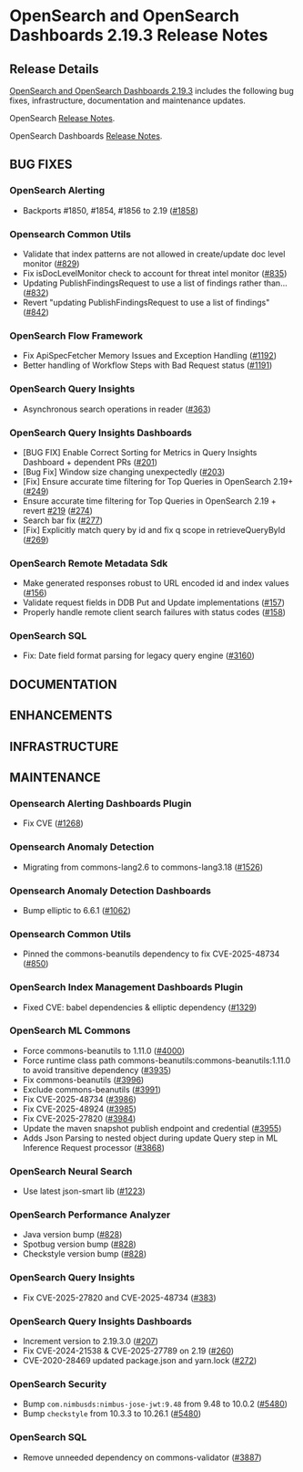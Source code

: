 # OpenSearch and OpenSearch Dashboards 2.19.3 Release Notes

## Release Details

[OpenSearch and OpenSearch Dashboards 2.19.3](https://opensearch.org/versions/opensearch-2-19-3.html) includes the following bug fixes, infrastructure, documentation and maintenance updates.

OpenSearch [Release Notes](https://github.com/opensearch-project/OpenSearch/blob/2.19/release-notes/opensearch.release-notes-2.19.3.md).

OpenSearch Dashboards [Release Notes](https://github.com/opensearch-project/OpenSearch-Dashboards/blob/2.19/release-notes/opensearch-dashboards.release-notes-2.19.3.md).


## BUG FIXES


### OpenSearch Alerting


* Backports #1850, #1854, #1856 to 2.19 ([#1858](https://github.com/opensearch-project/common-utils/pull/1858))


### Opensearch Common Utils


* Validate that index patterns are not allowed in create/update doc level monitor ([#829](https://github.com/opensearch-project/common-utils/pull/829))
* Fix isDocLevelMonitor check to account for threat intel monitor ([#835](https://github.com/opensearch-project/common-utils/pull/835))
* Updating PublishFindingsRequest to use a list of findings rather than... ([#832](https://github.com/opensearch-project/common-utils/pull/832))
* Revert "updating PublishFindingsRequest to use a list of findings" ([#842](https://github.com/opensearch-project/common-utils/pull/842))


### OpenSearch Flow Framework


* Fix ApiSpecFetcher Memory Issues and Exception Handling ([#1192](https://github.com/opensearch-project/flow-framework/pull/1192))
* Better handling of Workflow Steps with Bad Request status ([#1191](https://github.com/opensearch-project/flow-framework/pull/1191))


### OpenSearch Query Insights


* Asynchronous search operations in reader ([#363](https://github.com/opensearch-project/query-insights/pull/363))


### OpenSearch Query Insights Dashboards


* [BUG FIX] Enable Correct Sorting for Metrics in Query Insights Dashboard + dependent PRs ([#201](https://github.com/opensearch-project/query-insights-dashboards/pull/201))
* [Bug Fix] Window size changing unexpectedly ([#203](https://github.com/opensearch-project/query-insights-dashboards/pull/203))
* [Fix] Ensure accurate time filtering for Top Queries in OpenSearch 2.19+ ([#249](https://github.com/opensearch-project/query-insights-dashboards/pull/249))
* Ensure accurate time filtering for Top Queries in OpenSearch 2.19 + revert [#219](https://github.com/opensearch-project/query-insights-dashboards/pull/219) ([#274](https://github.com/opensearch-project/query-insights-dashboards/pull/274))
* Search bar fix ([#277](https://github.com/opensearch-project/query-insights-dashboards/pull/277))
* [Fix] Explicitly match query by id and fix q scope in retrieveQueryById ([#269](https://github.com/opensearch-project/query-insights-dashboards/pull/269))


### OpenSearch Remote Metadata Sdk


* Make generated responses robust to URL encoded id and index values ([#156](https://github.com/opensearch-project/opensearch-remote-metadata-sdk/pull/156))
* Validate request fields in DDB Put and Update implementations ([#157](https://github.com/opensearch-project/opensearch-remote-metadata-sdk/pull/157))
* Properly handle remote client search failures with status codes ([#158](https://github.com/opensearch-project/opensearch-remote-metadata-sdk/pull/158))


### OpenSearch SQL


* Fix: Date field format parsing for legacy query engine ([#3160](https://github.com/opensearch-project/sql/pull/3160))


## DOCUMENTATION


## ENHANCEMENTS


## INFRASTRUCTURE


## MAINTENANCE


### Opensearch Alerting Dashboards Plugin


* Fix CVE ([#1268](https://github.com/OpenSearch-project/alerting-dashboards-plugin/pull/1268))


### Opensearch Anomaly Detection


* Migrating from commons-lang2.6 to commons-lang3.18 ([#1526](https://github.com/OpenSearch-project/anomaly-detection/pull/1526))


### Opensearch Anomaly Detection Dashboards


* Bump elliptic to 6.6.1 ([#1062](https://github.com/OpenSearch-project/anomaly-detection-dashboards-plugin/pull/1062))


### Opensearch Common Utils


* Pinned the commons-beanutils dependency to fix CVE-2025-48734 ([#850](https://github.com/opensearch-project/common-utils/pull/850))


### OpenSearch Index Management Dashboards Plugin


* Fixed CVE: babel dependencies & elliptic dependency ([#1329](https://github.com/opensearch-project/index-management-dashboards-plugin/pull/1329))


### OpenSearch ML Commons


* Force commons-beanutils to 1.11.0 ([#4000](https://github.com/opensearch-project/ml-commons/pull/4000))
* Force runtime class path commons-beanutils:commons-beanutils:1.11.0 to avoid transitive dependency ([#3935](https://github.com/opensearch-project/ml-commons/pull/3935))
* Fix commons-beanutils ([#3996](https://github.com/opensearch-project/ml-commons/pull/3996))
* Exclude commons-beanutils ([#3991](https://github.com/opensearch-project/ml-commons/pull/3991))
* Fix CVE-2025-48734 ([#3986](https://github.com/opensearch-project/ml-commons/pull/3986))
* Fix CVE-2025-48924 ([#3985](https://github.com/opensearch-project/ml-commons/pull/3985))
* Fix CVE-2025-27820 ([#3984](https://github.com/opensearch-project/ml-commons/pull/3984))
* Update the maven snapshot publish endpoint and credential ([#3955](https://github.com/opensearch-project/ml-commons/pull/3955))
* Adds Json Parsing to nested object during update Query step in ML Inference Request processor ([#3868](https://github.com/opensearch-project/ml-commons/pull/3868))


### OpenSearch Neural Search


* Use latest json-smart lib ([#1223](https://github.com/opensearch-project/neural-search/pull/1223))


### OpenSearch Performance Analyzer


* Java version bump ([#828](https://github.com/opensearch-project/performance-analyzer/pull/828))
* Spotbug version bump ([#828](https://github.com/opensearch-project/performance-analyzer/pull/828))
* Checkstyle version bump ([#828](https://github.com/opensearch-project/performance-analyzer/pull/828))


### OpenSearch Query Insights


* Fix CVE-2025-27820 and CVE-2025-48734 ([#383](https://github.com/opensearch-project/query-insights/pull/383))


### OpenSearch Query Insights Dashboards


* Increment version to 2.19.3.0 ([#207](https://github.com/opensearch-project/query-insights-dashboards/pull/207))
* Fix CVE-2024-21538 & CVE-2025-27789 on 2.19 ([#260](https://github.com/opensearch-project/query-insights-dashboards/pull/260))
* CVE-2020-28469 updated package.json and yarn.lock ([#272](https://github.com/opensearch-project/query-insights-dashboards/pull/272))


### OpenSearch Security


* Bump `com.nimbusds:nimbus-jose-jwt:9.48` from 9.48 to 10.0.2 ([#5480](https://github.com/opensearch-project/security/pull/5480))
* Bump `checkstyle` from 10.3.3 to 10.26.1 ([#5480](https://github.com/opensearch-project/security/pull/5480))


### OpenSearch SQL


* Remove unneeded dependency on commons-validator ([#3887](https://github.com/opensearch-project/sql/pull/3887))
